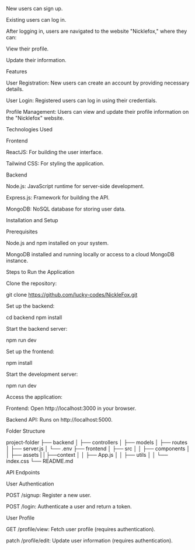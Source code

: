 
New users can sign up.

Existing users can log in.

After logging in, users are navigated to the website "Nicklefox," where they can:

View their profile.

Update their information.

Features

User Registration: New users can create an account by providing necessary details.

User Login: Registered users can log in using their credentials.

Profile Management: Users can view and update their profile information on the "Nicklefox" website.

Technologies Used

Frontend

ReactJS: For building the user interface.

Tailwind CSS: For styling the application.

Backend

Node.js: JavaScript runtime for server-side development.

Express.js: Framework for building the API.

MongoDB: NoSQL database for storing user data.

Installation and Setup

Prerequisites

Node.js and npm installed on your system.

MongoDB installed and running locally or access to a cloud MongoDB instance.

Steps to Run the Application

Clone the repository:

git clone https://github.com/lucky-codes/NickleFox.git

Set up the backend:

cd backend
npm install



Start the backend server:

npm run dev

Set up the frontend:

npm install

Start the development server:

npm run dev

Access the application:

Frontend: Open http://localhost:3000 in your browser.

Backend API: Runs on http://localhost:5000.

Folder Structure

project-folder
├── backend
│   ├── controllers
│   ├── models
│   ├── routes
│   ├── server.js
│   └── .env
├── frontend
│   ├── src
│   │   ├── components
│   │   ├── assets
|   |   ├──context
│   │   ├── App.js
│   │   ├── utils
│   │   └── index.css
└── README.md

API Endpoints

User Authentication

POST /signup: Register a new user.

POST /login: Authenticate a user and return a token.

User Profile

GET /profile/view: Fetch user profile (requires authentication).

patch /profile/edit: Update user information (requires authentication).


